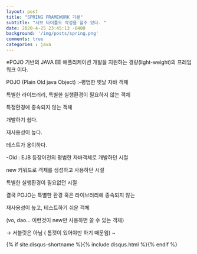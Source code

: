 ```yaml
---
layout: post
title: "SPRING FRAMEWORK 기본"
subtitle: "서브 타이틀도 작성을 할수 있다. "
date: 2020-4-25 23:45:13 -0400
background: '/img/posts/spring.png'
comments: true
categories : java
---
```


<p>※POJO 기반의 JAVA EE 애플리케이션 개발을 지원하는 경량(light-weight)의 프레임워크 이다.</p>

<p>POJO (Plain Old java Object) :-평범한 옛날 자바 객체</p>

<p>특별한 라이브러리, 특별한 실행환경이 필요하지 않는 객체</p>

<p>특정환경에 종속되지 않는 객체</p>

<p>개발하기 쉽다.</p>

<p>재사용성이 높다.</p>

<p>테스트가 용이하다.</p>

<p>-Old : EJB 등장이전의 평범한 자바객체로 개발하던 시절</p>

<p>new 키워드로 객체를 생성하고 사용하던 시절</p>

<p> 특별한 실행환경이 필요없던 시절</p>

<p>결국 POJO는 특별한 환경 혹은 라이브러리에 종속되지 않는</p>

<p>재사용성이 높고, 테스트하기 쉬운 객체</p>

<p>(vo, dao… 이런것이 new만 사용하면 쓸 수 있는 객체)</p>

<p>→ 서블릿은 아님 ( 톰캣이 있어야만 하기 때문임) ~</p>

{% if site.disqus-shortname %}{% include disqus.html %}{% endif %}
